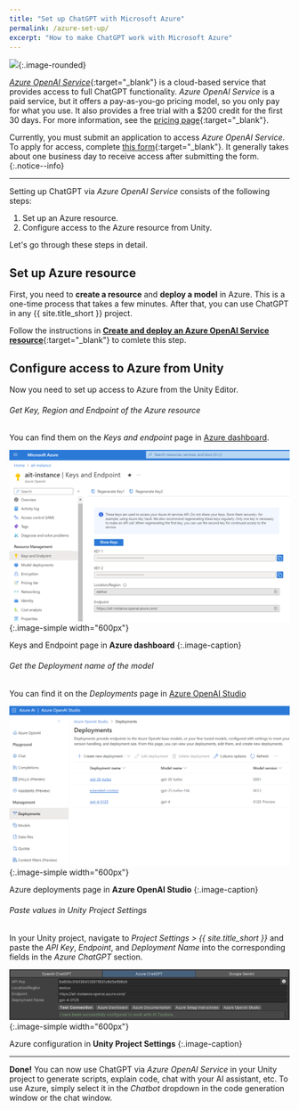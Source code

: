```yaml
---
title: "Set up ChatGPT with Microsoft Azure"
permalink: /azure-set-up/
excerpt: "How to make ChatGPT work with Microsoft Azure"
---
```


![](https://upload.wikimedia.org/wikipedia/commons/f/fa/Microsoft_Azure.svg){:.image-rounded}

[*Azure OpenAI Service*](https://azure.microsoft.com/en-us/services/openai/){:target="_blank"} is a cloud-based service that provides access to full ChatGPT functionality. *Azure OpenAI Service* is a paid service, but it offers a pay-as-you-go pricing model, so you only pay for what you use. It also provides a free trial with a $200 credit for the first 30 days. For more information, see the [pricing page](https://azure.microsoft.com/en-us/pricing/details/cognitive-services/openai-service/#pricing){:target="_blank"}.

Currently, you must submit an application to access *Azure OpenAI Service*. To apply for access, complete [this form](https://aka.ms/oai/access){:target="_blank"}. It generally takes about one business day to receive access after submitting the form.
{:.notice--info}

---

Setting up ChatGPT via *Azure OpenAI Service* consists of the following steps:

1. Set up an Azure resource.
1. Configure access to the Azure resource from Unity.

Let's go through these steps in detail.

## Set up Azure resource

First, you need to **create a resource** and **deploy a model** in Azure.
This is a one-time process that takes a few minutes. After that, you can use ChatGPT in any {{ site.title_short }} project.

Follow the instructions in **[Create and deploy an Azure OpenAI Service resource](https://learn.microsoft.com/en-us/azure/ai-services/openai/how-to/create-resource?pivots=web-portal)**{:target="_blank"} to comlete this step.

## Configure access to Azure from Unity

Now you need to set up access to Azure from the Unity Editor.

###### Get *Key*, *Region* and *Endpoint* of the Azure resource
You can find them on the *Keys and endpoint* page in [Azure dashboard](https://portal.azure.com/).

[![](/assets/images/manual_images/azure-keys-and-endpoint.png)](/assets/images/manual_images/azure-keys-and-endpoint.png){:.image-simple width="600px"}

Keys and Endpoint page in **Azure dashboard**
{:.image-caption}

###### Get the *Deployment name* of the model
You can find it on the *Deployments* page in [Azure OpenAI Studio](https://oai.azure.com/)

[![](/assets/images/manual_images/azure-deployments.png)](/assets/images/manual_images/azure-deployments.png){:.image-simple width="600px"}

Azure deployments page in **Azure OpenAI Studio**
{:.image-caption}

###### Paste values in Unity Project Settings
In your Unity project, navigate to *Project Settings > {{ site.title_short }}* and paste the *API Key*, *Endpoint*, and *Deployment Name* into the corresponding fields in the *Azure ChatGPT* section.

[![](/assets/images/manual_images/azure-unity-project-settings.png)](/assets/images/manual_images/azure-unity-project-settings.png){:.image-simple width="600px"}

Azure configuration in **Unity Project Settings**
{:.image-caption}

---

**Done!** You can now use ChatGPT via *Azure OpenAI Service* in your Unity project to generate scripts, explain code, chat with your AI assistant, etc. To use Azure, simply select it in the *Chatbot* dropdown in the code generation window or the chat window.
